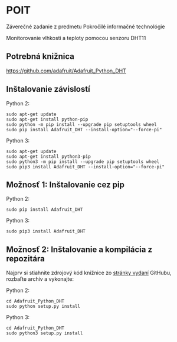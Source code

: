 # POIT
Záverečné zadanie z predmetu Pokročilé informačné technológie

Monitorovanie vlhkosti a teploty pomocou senzoru DHT11

## Potrebná knižnica
https://github.com/adafruit/Adafruit_Python_DHT

## Inštalovanie závislostí

Python 2:
```
sudo apt-get update
sudo apt-get install python-pip
sudo python -m pip install --upgrade pip setuptools wheel
sudo pip install Adafruit_DHT --install-option="--force-pi"
```


Python 3:
```
sudo apt-get update
sudo apt-get install python3-pip
sudo python3 -m pip install --upgrade pip setuptools wheel
sudo pip3 install Adafruit_DHT --install-option="--force-pi"
```

## Možnosť 1: Inštalovanie cez pip
Python 2:
```
sudo pip install Adafruit_DHT
```
Python 3:
```
sudo pip3 install Adafruit_DHT
```

## Možnosť 2: Inštalovanie a kompilácia z repozitára
Najprv si stiahnite zdrojový kód knižnice zo [stránky vydaní](https://github.com/adafruit/Adafruit_Python_DHT/releases) GitHubu, rozbaľte archív a vykonajte:

Python 2:
```
cd Adafruit_Python_DHT
sudo python setup.py install
```
Python 3:
```
cd Adafruit_Python_DHT
sudo python3 setup.py install
```